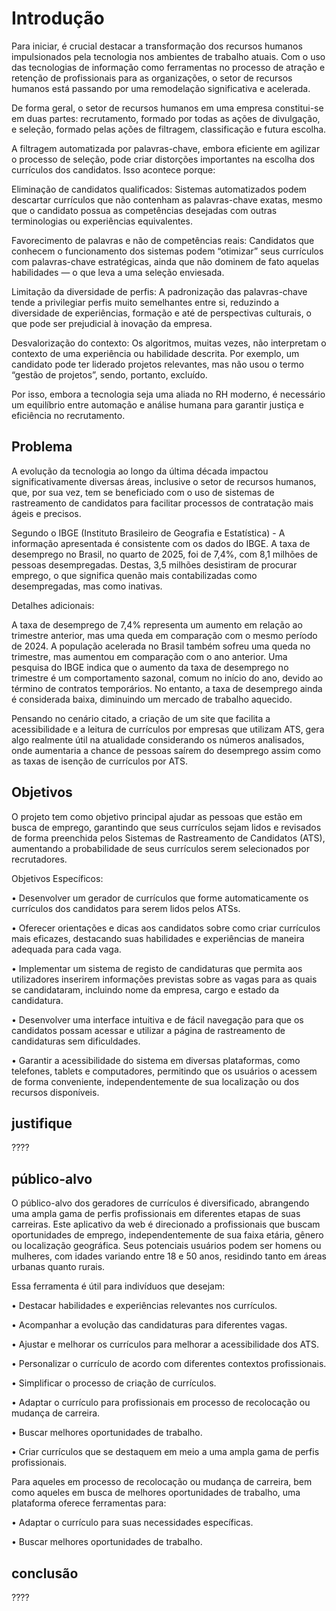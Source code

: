 # Introdução
Para iniciar, é crucial destacar a transformação dos recursos humanos impulsionados pela tecnologia nos ambientes de trabalho atuais. Com o uso das tecnologias de informação como ferramentas no processo de atração e retenção de profissionais para as organizações, o setor de recursos humanos está passando por uma remodelação significativa e acelerada.

De forma geral, o setor de recursos humanos em uma empresa constitui-se em duas partes: recrutamento, formado por todas as ações de divulgação, e seleção, formado pelas ações de filtragem, classificação e futura escolha.

A filtragem automatizada por palavras-chave, embora eficiente em agilizar o processo de seleção, pode criar distorções importantes na escolha dos currículos dos candidatos. Isso acontece porque:

Eliminação de candidatos qualificados: Sistemas automatizados podem descartar currículos que não contenham as palavras-chave exatas, mesmo que o candidato possua as competências desejadas com outras terminologias ou experiências equivalentes.

Favorecimento de palavras e não de competências reais: Candidatos que conhecem o funcionamento dos sistemas podem “otimizar” seus currículos com palavras-chave estratégicas, ainda que não dominem de fato aquelas habilidades — o que leva a uma seleção enviesada.

Limitação da diversidade de perfis: A padronização das palavras-chave tende a privilegiar perfis muito semelhantes entre si, reduzindo a diversidade de experiências, formação e até de perspectivas culturais, o que pode ser prejudicial à inovação da empresa.

Desvalorização do contexto: Os algoritmos, muitas vezes, não interpretam o contexto de uma experiência ou habilidade descrita. Por exemplo, um candidato pode ter liderado projetos relevantes, mas não usou o termo “gestão de projetos”, sendo, portanto, excluído.

Por isso, embora a tecnologia seja uma aliada no RH moderno, é necessário um equilíbrio entre automação e análise humana para garantir justiça e eficiência no recrutamento.


## Problema
A evolução da tecnologia ao longo da última década impactou significativamente diversas áreas, inclusive o setor de recursos humanos, que, por sua vez, tem se beneficiado com o uso de sistemas de rastreamento de candidatos para facilitar processos de contratação mais ágeis e precisos.


Segundo o IBGE (Instituto Brasileiro de Geografia e Estatística) - A informação apresentada é consistente com os dados do IBGE. A taxa de desemprego no Brasil, no quarto de 2025, foi de 7,4%, com 8,1 milhões de pessoas desempregadas. Destas, 3,5 milhões desistiram de procurar emprego, o que significa quenão mais contabilizadas como desempregadas, mas como inativas. 

Detalhes adicionais:

A taxa de desemprego de 7,4% representa um aumento em relação ao trimestre anterior, mas uma queda em comparação com o mesmo período de 2024.
A população acelerada no Brasil também sofreu uma queda no trimestre, mas aumentou em comparação com o ano anterior.
Uma pesquisa do IBGE indica que o aumento da taxa de desemprego no trimestre é um comportamento sazonal, comum no início do ano, devido ao término de contratos temporários.
No entanto, a taxa de desemprego ainda é considerada baixa, diminuindo um mercado de trabalho aquecido. 

Pensando no cenário citado, a criação de um site que facilita a acessibilidade e a leitura de currículos por empresas que utilizam ATS, gera algo realmente útil na atualidade considerando os números analisados, onde aumentaria a chance de pessoas saírem do desemprego assim como as taxas de isenção de currículos por ATS.

## Objetivos

O projeto tem como objetivo principal ajudar as pessoas que estão em busca de emprego, garantindo que seus currículos sejam lidos e revisados ​​de forma preenchida pelos Sistemas de Rastreamento de Candidatos (ATS), aumentando a probabilidade de seus currículos serem selecionados por recrutadores.

Objetivos Específicos:

• Desenvolver um gerador de currículos que forme automaticamente os currículos dos candidatos para serem lidos pelos ATSs.

• Oferecer orientações e dicas aos candidatos sobre como criar currículos mais eficazes, destacando suas habilidades e experiências de maneira adequada para cada vaga.

• Implementar um sistema de registo de candidaturas que permita aos utilizadores inserirem informações previstas sobre as vagas para as quais se candidataram, incluindo nome da empresa, cargo e estado da candidatura.

• Desenvolver uma interface intuitiva e de fácil navegação para que os candidatos possam acessar e utilizar a página de rastreamento de candidaturas sem dificuldades.

• Garantir a acessibilidade do sistema em diversas plataformas, como telefones, tablets e computadores, permitindo que os usuários o acessem de forma conveniente, independentemente de sua localização ou dos recursos disponíveis.

## justifique
????

## público-alvo

O público-alvo dos geradores de currículos é diversificado, abrangendo uma ampla gama de perfis profissionais em diferentes etapas de suas carreiras. Este aplicativo da web é direcionado a profissionais que buscam oportunidades de emprego, independentemente de sua faixa etária, gênero ou localização geográfica. Seus potenciais usuários podem ser homens ou mulheres, com idades variando entre 18 e 50 anos, residindo tanto em áreas urbanas quanto rurais.

Essa ferramenta é útil para indivíduos que desejam:

• Destacar habilidades e experiências relevantes nos currículos.

• Acompanhar a evolução das candidaturas para diferentes vagas.

• Ajustar e melhorar os currículos para melhorar a acessibilidade dos ATS.

• Personalizar o currículo de acordo com diferentes contextos profissionais.

• Simplificar o processo de criação de currículos.

• Adaptar o currículo para profissionais em processo de recolocação ou mudança de carreira.

• Buscar melhores oportunidades de trabalho.

• Criar currículos que se destaquem em meio a uma ampla gama de perfis profissionais.

Para aqueles em processo de recolocação ou mudança de carreira, bem como aqueles em busca de melhores oportunidades de trabalho, uma plataforma oferece ferramentas para:

• Adaptar o currículo para suas necessidades específicas.

• Buscar melhores oportunidades de trabalho.

## conclusão
????
